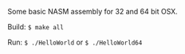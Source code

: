 Some basic NASM assembly for 32 and 64 bit OSX.

Build:
```$ make all```

Run:
```$ ./HelloWorld```
or
```$ ./HelloWorld64```
